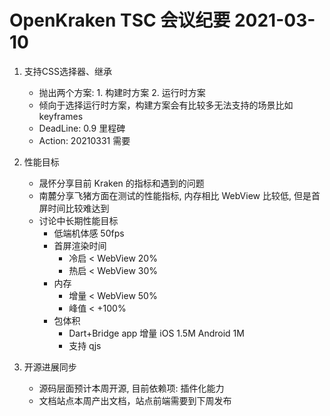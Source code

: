  # OpenKraken TSC 会议纪要 2021-03-10

1. 支持CSS选择器、继承
    - 抛出两个方案: 1. 构建时方案 2. 运行时方案 
    - 倾向于选择运行时方案，构建方案会有比较多无法支持的场景比如 keyframes
    - DeadLine: 0.9 里程碑
    - Action: 20210331 需要

2. 性能目标
    - 晟怀分享目前 Kraken 的指标和遇到的问题
    - 南麓分享飞猪方面在测试的性能指标, 内存相比 WebView 比较低, 但是首屏时间比较难达到
    - 讨论中长期性能目标
        - 低端机体感 50fps
      - 首屏渲染时间
        - 冷启 < WebView 20%
        - 热启 < WebView 30%
      - 内存
        - 增量 < WebView 50%
        - 峰值 < +100%
      - 包体积
        - Dart+Bridge app 增量 iOS 1.5M Android 1M
        - 支持 qjs

3. 开源进展同步
   - 源码层面预计本周开源, 目前依赖项: 插件化能力
   - 文档站点本周产出文档，站点前端需要到下周发布